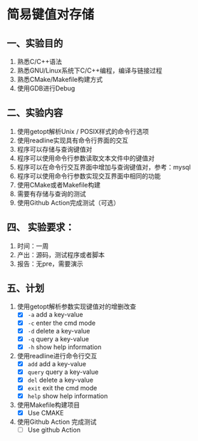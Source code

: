 # 简易键值对存储
## 一、实验目的
1. 熟悉C/C++语法
2. 熟悉GNU/Linux系统下C/C++编程，编译与链接过程
3. 熟悉CMake/Makefile构建方式
4. 使用GDB进行Debug
## 二、实验内容
1. 使用getopt解析Unix / POSIX样式的命令行选项
2. 使用readline实现具有命令行界面的交互
3. 程序可以存储与查询键值对
4. 程序可以使用命令行参数读取文本文件中的键值对
5. 程序可以在命令行交互界面中增加与查询键值对，参考：mysql
6. 程序可以使用命令行参数实现交互界面中相同的功能
7. 使用CMake或者Makefile构建
8. 需要有存储与查询的测试
9. 使用Github Action完成测试（可选）
## 四、 实验要求：
1. 时间：一周
2. 产出：源码，测试程序或者脚本
3. 报告：无pre，需要演示
## 五、计划
1. 使用getopt解析参数实现键值对的增删改查
    - [X] `-a` add a key-value
    - [X] `-c` enter the cmd mode
    - [X] `-d` delete a key-value
    - [X] `-q` query a key-value
    - [X] `-h` show help information
2. 使用readline进行命令行交互
    - [X] `add` add a key-value
    - [X] `query` query a key-value
    - [X] `del` delete a key-value
    - [X] `exit` exit the cmd mode
    - [X] `help` show help information
3. 使用Makefile构建项目
    - [X] Use CMAKE
4. 使用Github Action 完成测试
    - [ ] Use github Action